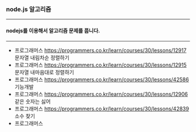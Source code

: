 ### node.js 알고리즘

---

#### nodejs를 이용해서 알고리즘 문제를 풉니다.

---

- 프로그래머스 https://programmers.co.kr/learn/courses/30/lessons/12917 문자열 내림차순 정렬하기
- 프로그래머스 https://programmers.co.kr/learn/courses/30/lessons/12915 문자열 내마음대로 정렬하기
- 프로그래머스 https://programmers.co.kr/learn/courses/30/lessons/42586 기능개발
- 프로그래머스 https://programmers.co.kr/learn/courses/30/lessons/12906 같은 숫자는 싫어
- 프로그래머스 https://programmers.co.kr/learn/courses/30/lessons/42839 소수 찾기
- 프로그래머스 